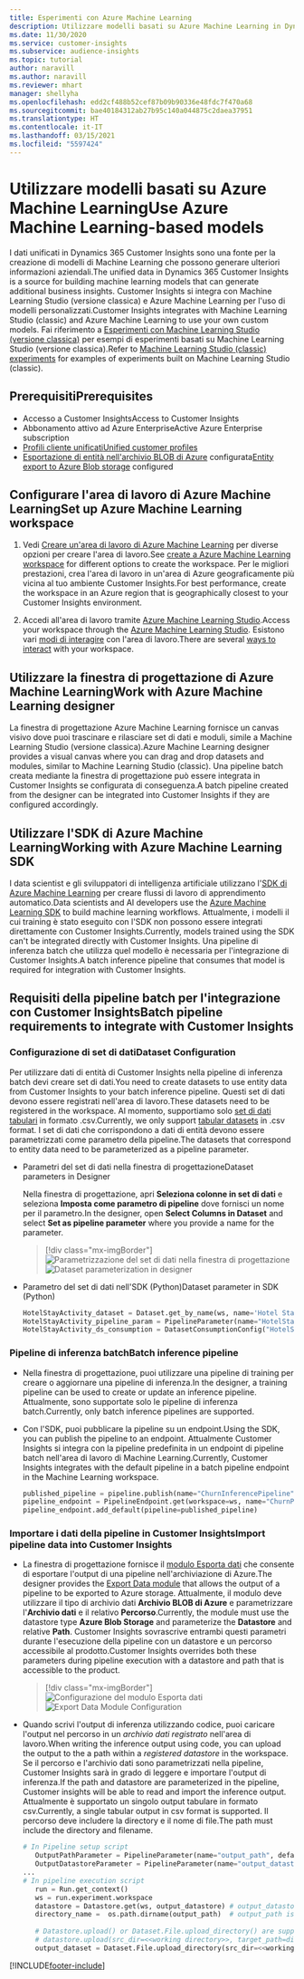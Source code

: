 ```yaml
---
title: Esperimenti con Azure Machine Learning
description: Utilizzare modelli basati su Azure Machine Learning in Dynamics 365 Customer Insights.
ms.date: 11/30/2020
ms.service: customer-insights
ms.subservice: audience-insights
ms.topic: tutorial
author: naravill
ms.author: naravill
ms.reviewer: mhart
manager: shellyha
ms.openlocfilehash: edd2cf488b52cef87b09b90336e48fdc7f470a68
ms.sourcegitcommit: bae40184312ab27b95c140a044875c2daea37951
ms.translationtype: HT
ms.contentlocale: it-IT
ms.lasthandoff: 03/15/2021
ms.locfileid: "5597424"
---
```

# <a name="use-azure-machine-learning-based-models"></a><span data-ttu-id="7ada1-103">Utilizzare modelli basati su Azure Machine Learning</span><span class="sxs-lookup"><span data-stu-id="7ada1-103">Use Azure Machine Learning-based models</span></span>

<span data-ttu-id="7ada1-104">I dati unificati in Dynamics 365 Customer Insights sono una fonte per la creazione di modelli di Machine Learning che possono generare ulteriori informazioni aziendali.</span><span class="sxs-lookup"><span data-stu-id="7ada1-104">The unified data in Dynamics 365 Customer Insights is a source for building machine learning models that can generate additional business insights.</span></span> <span data-ttu-id="7ada1-105">Customer Insights si integra con Machine Learning Studio (versione classica) e Azure Machine Learning per l'uso di modelli personalizzati.</span><span class="sxs-lookup"><span data-stu-id="7ada1-105">Customer Insights integrates with Machine Learning Studio (classic) and Azure Machine Learning to use your own custom models.</span></span> <span data-ttu-id="7ada1-106">Fai riferimento a [Esperimenti con Machine Learning Studio (versione classica)](machine-learning-studio-experiments.md) per esempi di esperimenti basati su Machine Learning Studio (versione classica).</span><span class="sxs-lookup"><span data-stu-id="7ada1-106">Refer to [Machine Learning Studio (classic) experiments](machine-learning-studio-experiments.md) for examples of experiments built on Machine Learning Studio (classic).</span></span> 

## <a name="prerequisites"></a><span data-ttu-id="7ada1-107">Prerequisiti</span><span class="sxs-lookup"><span data-stu-id="7ada1-107">Prerequisites</span></span>

- <span data-ttu-id="7ada1-108">Accesso a Customer Insights</span><span class="sxs-lookup"><span data-stu-id="7ada1-108">Access to Customer Insights</span></span>
- <span data-ttu-id="7ada1-109">Abbonamento attivo ad Azure Enterprise</span><span class="sxs-lookup"><span data-stu-id="7ada1-109">Active Azure Enterprise subscription</span></span>
- [<span data-ttu-id="7ada1-110">Profili cliente unificati</span><span class="sxs-lookup"><span data-stu-id="7ada1-110">Unified customer profiles</span></span>](data-unification.md)
- <span data-ttu-id="7ada1-111">[Esportazione di entità nell'archivio BLOB di Azure](export-azure-blob-storage.md) configurata</span><span class="sxs-lookup"><span data-stu-id="7ada1-111">[Entity export to Azure Blob storage](export-azure-blob-storage.md) configured</span></span>

## <a name="set-up-azure-machine-learning-workspace"></a><span data-ttu-id="7ada1-112">Configurare l'area di lavoro di Azure Machine Learning</span><span class="sxs-lookup"><span data-stu-id="7ada1-112">Set up Azure Machine Learning workspace</span></span>

1. <span data-ttu-id="7ada1-113">Vedi [Creare un'area di lavoro di Azure Machine Learning](/azure/machine-learning/concept-workspace#-create-a-workspace) per diverse opzioni per creare l'area di lavoro.</span><span class="sxs-lookup"><span data-stu-id="7ada1-113">See [create a Azure Machine Learning workspace](/azure/machine-learning/concept-workspace#-create-a-workspace) for different options to create the workspace.</span></span> <span data-ttu-id="7ada1-114">Per le migliori prestazioni, crea l'area di lavoro in un'area di Azure geograficamente più vicina al tuo ambiente Customer Insights.</span><span class="sxs-lookup"><span data-stu-id="7ada1-114">For best performance, create the workspace in an Azure region that is geographically closest to your Customer Insights environment.</span></span>

1. <span data-ttu-id="7ada1-115">Accedi all'area di lavoro tramite [Azure Machine Learning Studio](https://ml.azure.com/).</span><span class="sxs-lookup"><span data-stu-id="7ada1-115">Access your workspace through the [Azure Machine Learning Studio](https://ml.azure.com/).</span></span> <span data-ttu-id="7ada1-116">Esistono vari [modi di interagire](/azure/machine-learning/concept-workspace#tools-for-workspace-interaction) con l'area di lavoro.</span><span class="sxs-lookup"><span data-stu-id="7ada1-116">There are several [ways to interact](/azure/machine-learning/concept-workspace#tools-for-workspace-interaction) with your workspace.</span></span>

## <a name="work-with-azure-machine-learning-designer"></a><span data-ttu-id="7ada1-117">Utilizzare la finestra di progettazione di Azure Machine Learning</span><span class="sxs-lookup"><span data-stu-id="7ada1-117">Work with Azure Machine Learning designer</span></span>

<span data-ttu-id="7ada1-118">La finestra di progettazione Azure Machine Learning fornisce un canvas visivo dove puoi trascinare e rilasciare set di dati e moduli, simile a Machine Learning Studio (versione classica).</span><span class="sxs-lookup"><span data-stu-id="7ada1-118">Azure Machine Learning designer provides a visual canvas where you can drag and drop datasets and modules, similar to Machine Learning Studio (classic).</span></span> <span data-ttu-id="7ada1-119">Una pipeline batch creata mediante la finestra di progettazione può essere integrata in Customer Insights se configurata di conseguenza.</span><span class="sxs-lookup"><span data-stu-id="7ada1-119">A batch pipeline created from the designer can be integrated into Customer Insights if they are configured accordingly.</span></span> 
   
## <a name="working-with-azure-machine-learning-sdk"></a><span data-ttu-id="7ada1-120">Utilizzare l'SDK di Azure Machine Learning</span><span class="sxs-lookup"><span data-stu-id="7ada1-120">Working with Azure Machine Learning SDK</span></span>

<span data-ttu-id="7ada1-121">I data scientist e gli sviluppatori di intelligenza artificiale utilizzano l'[SDK di Azure Machine Learning](/python/api/overview/azure/ml/?preserve-view=true&view=azure-ml-py) per creare flussi di lavoro di apprendimento automatico.</span><span class="sxs-lookup"><span data-stu-id="7ada1-121">Data scientists and AI developers use the [Azure Machine Learning SDK](/python/api/overview/azure/ml/?preserve-view=true&view=azure-ml-py) to build machine learning workflows.</span></span> <span data-ttu-id="7ada1-122">Attualmente, i modelli il cui training è stato eseguito con l'SDK non possono essere integrati direttamente con Customer Insights.</span><span class="sxs-lookup"><span data-stu-id="7ada1-122">Currently, models trained using the SDK can't be integrated directly with Customer Insights.</span></span> <span data-ttu-id="7ada1-123">Una pipeline di inferenza batch che utilizza quel modello è necessaria per l'integrazione di Customer Insights.</span><span class="sxs-lookup"><span data-stu-id="7ada1-123">A batch inference pipeline that consumes that model is required for integration with Customer Insights.</span></span>

## <a name="batch-pipeline-requirements-to-integrate-with-customer-insights"></a><span data-ttu-id="7ada1-124">Requisiti della pipeline batch per l'integrazione con Customer Insights</span><span class="sxs-lookup"><span data-stu-id="7ada1-124">Batch pipeline requirements to integrate with Customer Insights</span></span>

### <a name="dataset-configuration"></a><span data-ttu-id="7ada1-125">Configurazione di set di dati</span><span class="sxs-lookup"><span data-stu-id="7ada1-125">Dataset Configuration</span></span>

<span data-ttu-id="7ada1-126">Per utilizzare dati di entità di Customer Insights nella pipeline di inferenza batch devi creare set di dati.</span><span class="sxs-lookup"><span data-stu-id="7ada1-126">You need to create datasets to use entity data from Customer Insights to your batch inference pipeline.</span></span> <span data-ttu-id="7ada1-127">Questi set di dati devono essere registrati nell'area di lavoro.</span><span class="sxs-lookup"><span data-stu-id="7ada1-127">These datasets need to be registered in the workspace.</span></span> <span data-ttu-id="7ada1-128">Al momento, supportiamo solo [set di dati tabulari](/azure/machine-learning/how-to-create-register-datasets#tabulardataset) in formato .csv.</span><span class="sxs-lookup"><span data-stu-id="7ada1-128">Currently, we only support [tabular datasets](/azure/machine-learning/how-to-create-register-datasets#tabulardataset) in .csv format.</span></span> <span data-ttu-id="7ada1-129">I set di dati che corrispondono a dati di entità devono essere parametrizzati come parametro della pipeline.</span><span class="sxs-lookup"><span data-stu-id="7ada1-129">The datasets that correspond to entity data need to be parameterized as a pipeline parameter.</span></span>
   
* <span data-ttu-id="7ada1-130">Parametri del set di dati nella finestra di progettazione</span><span class="sxs-lookup"><span data-stu-id="7ada1-130">Dataset parameters in Designer</span></span>
   
     <span data-ttu-id="7ada1-131">Nella finestra di progettazione, apri **Seleziona colonne in set di dati** e seleziona **Imposta come parametro di pipeline** dove fornisci un nome per il parametro.</span><span class="sxs-lookup"><span data-stu-id="7ada1-131">In the designer, open **Select Columns in Dataset** and select **Set as pipeline parameter** where you provide a name for the parameter.</span></span>

     > [!div class="mx-imgBorder"]
     > <span data-ttu-id="7ada1-132">![Parametrizzazione del set di dati nella finestra di progettazione](media/intelligence-designer-dataset-parameters.png "Parametrizzazione del set di dati nella finestra di progettazione")</span><span class="sxs-lookup"><span data-stu-id="7ada1-132">![Dataset parameterization in designer](media/intelligence-designer-dataset-parameters.png "Dataset parameterization in designer")</span></span>
   
* <span data-ttu-id="7ada1-133">Parametro del set di dati nell'SDK (Python)</span><span class="sxs-lookup"><span data-stu-id="7ada1-133">Dataset parameter in SDK (Python)</span></span>
   
   ```python
   HotelStayActivity_dataset = Dataset.get_by_name(ws, name='Hotel Stay Activity Data')
   HotelStayActivity_pipeline_param = PipelineParameter(name="HotelStayActivity_pipeline_param", default_value=HotelStayActivity_dataset)
   HotelStayActivity_ds_consumption = DatasetConsumptionConfig("HotelStayActivity_dataset", HotelStayActivity_pipeline_param)
   ```

### <a name="batch-inference-pipeline"></a><span data-ttu-id="7ada1-134">Pipeline di inferenza batch</span><span class="sxs-lookup"><span data-stu-id="7ada1-134">Batch inference pipeline</span></span>
  
* <span data-ttu-id="7ada1-135">Nella finestra di progettazione, puoi utilizzare una pipeline di training per creare o aggiornare una pipeline di inferenza.</span><span class="sxs-lookup"><span data-stu-id="7ada1-135">In the designer, a training pipeline can be used to create or update an inference pipeline.</span></span> <span data-ttu-id="7ada1-136">Attualmente, sono supportate solo le pipeline di inferenza batch.</span><span class="sxs-lookup"><span data-stu-id="7ada1-136">Currently, only batch inference pipelines are supported.</span></span>

* <span data-ttu-id="7ada1-137">Con l'SDK, puoi pubblicare la pipeline su un endpoint.</span><span class="sxs-lookup"><span data-stu-id="7ada1-137">Using the SDK, you can publish the pipeline to an endpoint.</span></span> <span data-ttu-id="7ada1-138">Attualmente Customer Insights si integra con la pipeline predefinita in un endpoint di pipeline batch nell'area di lavoro di Machine Learning.</span><span class="sxs-lookup"><span data-stu-id="7ada1-138">Currently, Customer Insights integrates with the default pipeline in a batch pipeline endpoint in the Machine Learning workspace.</span></span>
   
   ```python
   published_pipeline = pipeline.publish(name="ChurnInferencePipeline", description="Published Churn Inference pipeline")
   pipeline_endpoint = PipelineEndpoint.get(workspace=ws, name="ChurnPipelineEndpoint") 
   pipeline_endpoint.add_default(pipeline=published_pipeline)
   ```

### <a name="import-pipeline-data-into-customer-insights"></a><span data-ttu-id="7ada1-139">Importare i dati della pipeline in Customer Insights</span><span class="sxs-lookup"><span data-stu-id="7ada1-139">Import pipeline data into Customer Insights</span></span>

* <span data-ttu-id="7ada1-140">La finestra di progettazione fornisce il [modulo Esporta dati](/azure/machine-learning/algorithm-module-reference/export-data) che consente di esportare l'output di una pipeline nell'archiviazione di Azure.</span><span class="sxs-lookup"><span data-stu-id="7ada1-140">The designer provides the [Export Data module](/azure/machine-learning/algorithm-module-reference/export-data) that allows the output of a pipeline to be exported to Azure storage.</span></span> <span data-ttu-id="7ada1-141">Attualmente, il modulo deve utilizzare il tipo di archivio dati **Archivio BLOB di Azure** e parametrizzare l'**Archivio dati** e il relativo **Percorso**.</span><span class="sxs-lookup"><span data-stu-id="7ada1-141">Currently, the module must use the datastore type **Azure Blob Storage** and parameterize the **Datastore** and relative **Path**.</span></span> <span data-ttu-id="7ada1-142">Customer Insights sovrascrive entrambi questi parametri durante l'esecuzione della pipeline con un datastore e un percorso accessibile al prodotto.</span><span class="sxs-lookup"><span data-stu-id="7ada1-142">Customer Insights overrides both these parameters during pipeline execution with a datastore and path that is accessible to the product.</span></span>
   > [!div class="mx-imgBorder"]
   > <span data-ttu-id="7ada1-143">![Configurazione del modulo Esporta dati](media/intelligence-designer-importdata.png "Configurazione del modulo Esporta dati")</span><span class="sxs-lookup"><span data-stu-id="7ada1-143">![Export Data Module Configuration](media/intelligence-designer-importdata.png "Export Data Module Configuration")</span></span>
   
* <span data-ttu-id="7ada1-144">Quando scrivi l'output di inferenza utilizzando codice, puoi caricare l'output nel percorso in un *archivio dati registrato* nell'area di lavoro.</span><span class="sxs-lookup"><span data-stu-id="7ada1-144">When writing the inference output using code, you can upload the output to the a path within a *registered datastore* in the workspace.</span></span> <span data-ttu-id="7ada1-145">Se il percorso e l'archivio dati sono parametrizzati nella pipeline, Customer Insights sarà in grado di leggere e importare l'output di inferenza.</span><span class="sxs-lookup"><span data-stu-id="7ada1-145">If the path and datastore are parameterized in the pipeline, Customer insights will be able to read and import the inference output.</span></span> <span data-ttu-id="7ada1-146">Attualmente è supportato un singolo output tabulare in formato csv.</span><span class="sxs-lookup"><span data-stu-id="7ada1-146">Currently, a single tabular output in csv format is supported.</span></span> <span data-ttu-id="7ada1-147">Il percorso deve includere la directory e il nome di file.</span><span class="sxs-lookup"><span data-stu-id="7ada1-147">The path must include the directory and filename.</span></span>

   ```python
   # In Pipeline setup script
      OutputPathParameter = PipelineParameter(name="output_path", default_value="HotelChurnOutput/HotelChurnOutput.csv")
      OutputDatastoreParameter = PipelineParameter(name="output_datastore", default_value="workspaceblobstore")
   ...
   # In pipeline execution script
      run = Run.get_context()
      ws = run.experiment.workspace
      datastore = Datastore.get(ws, output_datastore) # output_datastore is parameterized
      directory_name =  os.path.dirname(output_path)  # output_path is parameterized.
      
      # Datastore.upload() or Dataset.File.upload_directory() are supported methods to uplaod the data
      # datastore.upload(src_dir=<<working directory>>, target_path=directory_name, overwrite=False, show_progress=True)
      output_dataset = Dataset.File.upload_directory(src_dir=<<working directory>>, target = (datastore, directory_name)) # Remove trailing "/" from directory_name
   ```


[!INCLUDE[footer-include](../includes/footer-banner.md)]